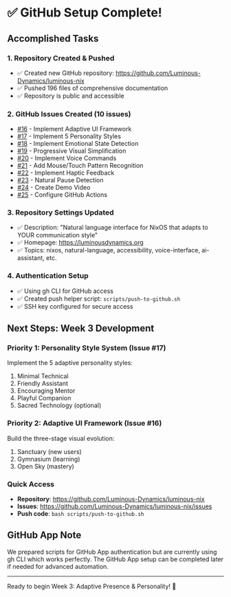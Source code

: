# ✅ GitHub Setup Complete!

## Accomplished Tasks

### 1. Repository Created & Pushed
- ✅ Created new GitHub repository: https://github.com/Luminous-Dynamics/luminous-nix
- ✅ Pushed 196 files of comprehensive documentation
- ✅ Repository is public and accessible

### 2. GitHub Issues Created (10 issues)
- [#16](https://github.com/Luminous-Dynamics/luminous-nix/issues/16) - Implement Adaptive UI Framework
- [#17](https://github.com/Luminous-Dynamics/luminous-nix/issues/17) - Implement 5 Personality Styles
- [#18](https://github.com/Luminous-Dynamics/luminous-nix/issues/18) - Implement Emotional State Detection
- [#19](https://github.com/Luminous-Dynamics/luminous-nix/issues/19) - Progressive Visual Simplification
- [#20](https://github.com/Luminous-Dynamics/luminous-nix/issues/20) - Implement Voice Commands
- [#21](https://github.com/Luminous-Dynamics/luminous-nix/issues/21) - Add Mouse/Touch Pattern Recognition
- [#22](https://github.com/Luminous-Dynamics/luminous-nix/issues/22) - Implement Haptic Feedback
- [#23](https://github.com/Luminous-Dynamics/luminous-nix/issues/23) - Natural Pause Detection
- [#24](https://github.com/Luminous-Dynamics/luminous-nix/issues/24) - Create Demo Video
- [#25](https://github.com/Luminous-Dynamics/luminous-nix/issues/25) - Configure GitHub Actions

### 3. Repository Settings Updated
- ✅ Description: "Natural language interface for NixOS that adapts to YOUR communication style"
- ✅ Homepage: https://luminousdynamics.org
- ✅ Topics: nixos, natural-language, accessibility, voice-interface, ai-assistant, etc.

### 4. Authentication Setup
- ✅ Using gh CLI for GitHub access
- ✅ Created push helper script: `scripts/push-to-github.sh`
- ✅ SSH key configured for secure access

## Next Steps: Week 3 Development

### Priority 1: Personality Style System (Issue #17)
Implement the 5 adaptive personality styles:
1. Minimal Technical
2. Friendly Assistant
3. Encouraging Mentor
4. Playful Companion
5. Sacred Technology (optional)

### Priority 2: Adaptive UI Framework (Issue #16)
Build the three-stage visual evolution:
1. Sanctuary (new users)
2. Gymnasium (learning)
3. Open Sky (mastery)

### Quick Access
- **Repository**: https://github.com/Luminous-Dynamics/luminous-nix
- **Issues**: https://github.com/Luminous-Dynamics/luminous-nix/issues
- **Push code**: `bash scripts/push-to-github.sh`

## GitHub App Note
We prepared scripts for GitHub App authentication but are currently using gh CLI which works perfectly. The GitHub App setup can be completed later if needed for advanced automation.

---

Ready to begin Week 3: Adaptive Presence & Personality! 🚀